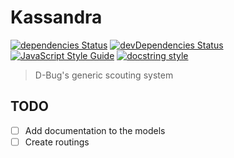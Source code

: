 # Kassandra 
[![dependencies Status](https://img.shields.io/david/staveyal/kassandra.svg?colorB=blue&style=flat-square)](https://david-dm.org/staveyal/kassandra) [![devDependencies Status](https://img.shields.io/david/dev/staveyal/kassandra.svg?colorB=blue&style=flat-square)](https://david-dm.org/staveyal/kassandra?type=dev)  [![JavaScript Style Guide](https://img.shields.io/badge/code_style-standard-blue.svg?style=flat-square)](https://standardjs.com) [![docstring style](https://img.shields.io/badge/docstring%20style-jsdocs-blue.svg?style=flat-square)](http://usejsdoc.org/)
>D-Bug's generic scouting system

## TODO
 - [ ] Add documentation to the models
 - [ ] Create routings